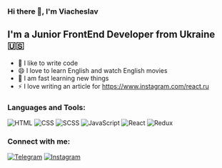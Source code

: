 ### Hi there 👋, I'm Viacheslav

## I'm a Junior FrontEnd Developer from Ukraine 🇺🇸
- 💪 I like to write code
- 😄 I love to learn English and watch English movies
- 🥅 I am fast learning new things
- ⚡ I love writing an article for https://www.instagram.com/react.ru

### Languages and Tools:
![HTML](https://img.shields.io/badge/-HTML-090909?style=for-the-badge&logo=html5&logoColor=orange) ![CSS](https://img.shields.io/badge/-SCSS-090909?style=for-the-badge&logo=css3&logoColor=2162B0)  ![SCSS](https://img.shields.io/badge/-SCSS-090909?style=for-the-badge&logo=sass&logoColor=D56FA4)   ![JavaScript](https://img.shields.io/badge/-JavaScript-090909?style=for-the-badge&logo=JavaScript&logoColor=E9D54D) ![React](https://img.shields.io/badge/-React-090909?style=for-the-badge&logo=react&logoColor=61DAFB) ![Redux](https://img.shields.io/badge/-Redux-090909?style=for-the-badge&logo=redux&logoColor=764ABC)

### Connect with me:
[![Telegram](https://img.shields.io/badge/-Telegram-090909?style=for-the-badge&logo=telegram&logoColor=27A0D9)](https://t.me/react1ru) [![Instagram](https://img.shields.io/badge/-Instagram-090909?style=for-the-badge&logo=instagram&logoColor=BA399D)](https://www.instagram.com/react.ru)
